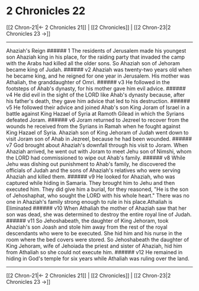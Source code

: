 # 2 Chronicles 22

[[2 Chron-21|← 2 Chronicles 21]] | [[2 Chronicles]] | [[2 Chron-23|2 Chronicles 23 →]]
***

Ahaziah's Reign ###### 1 The residents of Jerusalem made his youngest son Ahaziah king in his place, for the raiding party that invaded the camp with the Arabs had killed all the older sons. So Ahaziah son of Jehoram became king of Judah. ###### v2 Ahaziah was twenty-two years old when he became king, and he reigned for one year in Jerusalem. His mother was Athaliah, the granddaughter of Omri. ###### v3 He followed in the footsteps of Ahab's dynasty, for his mother gave him evil advice. ###### v4 He did evil in the sight of the LORD like Ahab's dynasty because, after his father's death, they gave him advice that led to his destruction. ###### v5 He followed their advice and joined Ahab's son King Joram of Israel in a battle against King Hazael of Syria at Ramoth Gilead in which the Syrians defeated Joram. ###### v6 Joram returned to Jezreel to recover from the wounds he received from the Syrians in Ramah when he fought against King Hazael of Syria. Ahaziah son of King Jehoram of Judah went down to visit Joram son of Ahab in Jezreel, because he had been wounded. ###### v7 God brought about Ahaziah's downfall through his visit to Joram. When Ahaziah arrived, he went out with Joram to meet Jehu son of Nimshi, whom the LORD had commissioned to wipe out Ahab's family. ###### v8 While Jehu was dishing out punishment to Ahab's family, he discovered the officials of Judah and the sons of Ahaziah's relatives who were serving Ahaziah and killed them. ###### v9 He looked for Ahaziah, who was captured while hiding in Samaria. They brought him to Jehu and then executed him. They did give him a burial, for they reasoned, "He is the son of Jehoshaphat, who sought the LORD with his whole heart." There was no one in Ahaziah's family strong enough to rule in his place.Athaliah is Eliminated ###### v10 When Athaliah the mother of Ahaziah saw that her son was dead, she was determined to destroy the entire royal line of Judah. ###### v11 So Jehoshabeath, the daughter of King Jehoram, took Ahaziah's son Joash and stole him away from the rest of the royal descendants who were to be executed. She hid him and his nurse in the room where the bed covers were stored. So Jehoshabeath the daughter of King Jehoram, wife of Jehoiada the priest and sister of Ahaziah, hid him from Athaliah so she could not execute him. ###### v12 He remained in hiding in God's temple for six years while Athaliah was ruling over the land.

***
[[2 Chron-21|← 2 Chronicles 21]] | [[2 Chronicles]] | [[2 Chron-23|2 Chronicles 23 →]]
